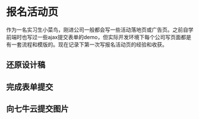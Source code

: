 # 报名活动页

作为一名实习生小菜鸟，刚进公司一般都会写一些活动落地页或广告页。之前自学前端时也写过一些ajax提交表单的demo，但实际开发环境下每个公司写页面都是有一套流程和模版的。现在记录下第一次写报名活动页的经验和收获。

## 还原设计稿

##  完成表单提交

## 向七牛云提交图片

